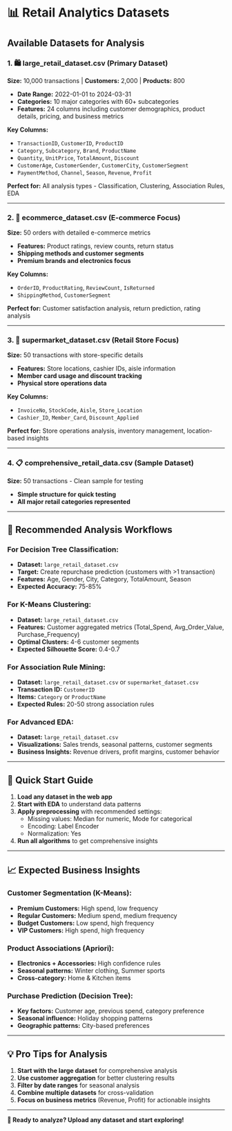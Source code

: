 # 📊 Retail Analytics Datasets

## Available Datasets for Analysis

### 1. 🛍️ **large_retail_dataset.csv** (Primary Dataset)
**Size:** 10,000 transactions | **Customers:** 2,000 | **Products:** 800
- **Date Range:** 2022-01-01 to 2024-03-31
- **Categories:** 10 major categories with 60+ subcategories
- **Features:** 24 columns including customer demographics, product details, pricing, and business metrics

**Key Columns:**
- `TransactionID`, `CustomerID`, `ProductID`
- `Category`, `Subcategory`, `Brand`, `ProductName`
- `Quantity`, `UnitPrice`, `TotalAmount`, `Discount`
- `CustomerAge`, `CustomerGender`, `CustomerCity`, `CustomerSegment`
- `PaymentMethod`, `Channel`, `Season`, `Revenue`, `Profit`

**Perfect for:** All analysis types - Classification, Clustering, Association Rules, EDA

---

### 2. 🛒 **ecommerce_dataset.csv** (E-commerce Focus)
**Size:** 50 orders with detailed e-commerce metrics
- **Features:** Product ratings, review counts, return status
- **Shipping methods and customer segments**
- **Premium brands and electronics focus**

**Key Columns:**
- `OrderID`, `ProductRating`, `ReviewCount`, `IsReturned`
- `ShippingMethod`, `CustomerSegment`

**Perfect for:** Customer satisfaction analysis, return prediction, rating analysis

---

### 3. 🏪 **supermarket_dataset.csv** (Retail Store Focus)
**Size:** 50 transactions with store-specific details
- **Features:** Store locations, cashier IDs, aisle information
- **Member card usage and discount tracking**
- **Physical store operations data**

**Key Columns:**
- `InvoiceNo`, `StockCode`, `Aisle`, `Store_Location`
- `Cashier_ID`, `Member_Card`, `Discount_Applied`

**Perfect for:** Store operations analysis, inventory management, location-based insights

---

### 4. 📋 **comprehensive_retail_data.csv** (Sample Dataset)
**Size:** 50 transactions - Clean sample for testing
- **Simple structure for quick testing**
- **All major retail categories represented**

---

## 🎯 **Recommended Analysis Workflows**

### **For Decision Tree Classification:**
- **Dataset:** `large_retail_dataset.csv`
- **Target:** Create repurchase prediction (customers with >1 transaction)
- **Features:** Age, Gender, City, Category, TotalAmount, Season
- **Expected Accuracy:** 75-85%

### **For K-Means Clustering:**
- **Dataset:** `large_retail_dataset.csv`
- **Features:** Customer aggregated metrics (Total_Spend, Avg_Order_Value, Purchase_Frequency)
- **Optimal Clusters:** 4-6 customer segments
- **Expected Silhouette Score:** 0.4-0.7

### **For Association Rule Mining:**
- **Dataset:** `large_retail_dataset.csv` or `supermarket_dataset.csv`
- **Transaction ID:** `CustomerID`
- **Items:** `Category` or `ProductName`
- **Expected Rules:** 20-50 strong association rules

### **For Advanced EDA:**
- **Dataset:** `large_retail_dataset.csv`
- **Visualizations:** Sales trends, seasonal patterns, customer segments
- **Business Insights:** Revenue drivers, profit margins, customer behavior

---

## 🚀 **Quick Start Guide**

1. **Load any dataset in the web app**
2. **Start with EDA** to understand data patterns
3. **Apply preprocessing** with recommended settings:
   - Missing values: Median for numeric, Mode for categorical
   - Encoding: Label Encoder
   - Normalization: Yes
4. **Run all algorithms** to get comprehensive insights

---

## 📈 **Expected Business Insights**

### **Customer Segmentation (K-Means):**
- **Premium Customers:** High spend, low frequency
- **Regular Customers:** Medium spend, medium frequency  
- **Budget Customers:** Low spend, high frequency
- **VIP Customers:** High spend, high frequency

### **Product Associations (Apriori):**
- **Electronics + Accessories:** High confidence rules
- **Seasonal patterns:** Winter clothing, Summer sports
- **Cross-category:** Home & Kitchen items

### **Purchase Prediction (Decision Tree):**
- **Key factors:** Customer age, previous spend, category preference
- **Seasonal influence:** Holiday shopping patterns
- **Geographic patterns:** City-based preferences

---

## 💡 **Pro Tips for Analysis**

1. **Start with the large dataset** for comprehensive analysis
2. **Use customer aggregation** for better clustering results
3. **Filter by date ranges** for seasonal analysis
4. **Combine multiple datasets** for cross-validation
5. **Focus on business metrics** (Revenue, Profit) for actionable insights

---

**🎯 Ready to analyze? Upload any dataset and start exploring!**